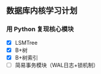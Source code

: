 ## 数据库内核学习计划

### 用 Python 复现核心模块

- [X] LSMTree  
- [X] B+树  
- [X] B+树索引  
- [ ] 简易事务模块（WAL日志+锁机制）  

